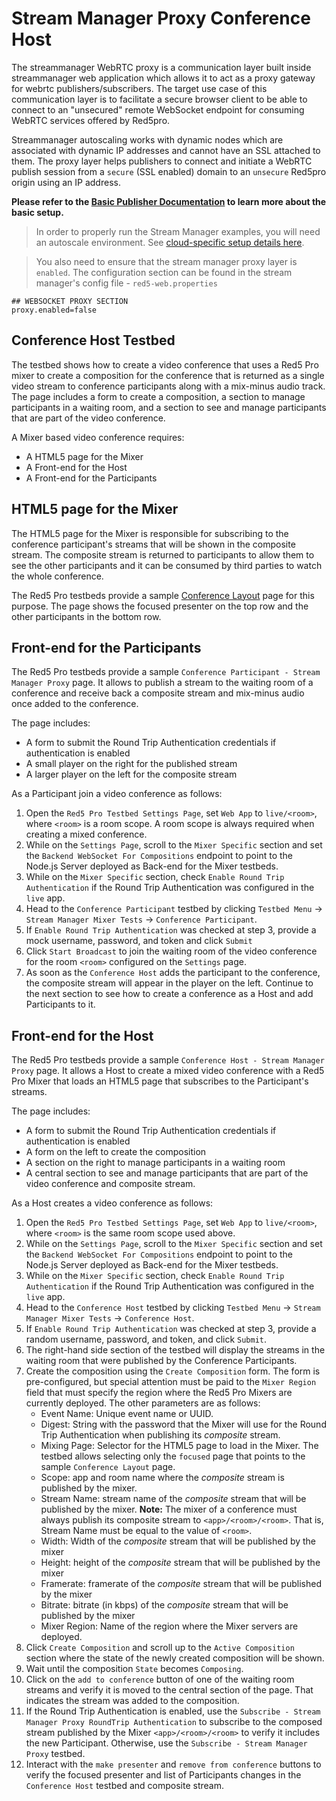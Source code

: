 # Stream Manager Proxy Conference Host

The streammanager WebRTC proxy is a communication layer built inside streammanager web application which allows it to act as a proxy gateway for webrtc publishers/subscribers. The target use case of this communication layer is to facilitate a secure browser client to be able to connect to an "unsecured" remote WebSocket endpoint for consuming WebRTC services offered by Red5pro. 

Streammanager autoscaling works with dynamic nodes which are associated with dynamic IP addresses and cannot have an SSL attached to them. The proxy layer helps publishers to connect and initiate a WebRTC publish session from a `secure` (SSL enabled) domain to an `unsecure` Red5pro origin using an IP address.


**Please refer to the [Basic Publisher Documentation](../publish/README.md) to learn more about the basic setup.**

> In order to properly run the Stream Manager examples, you will need an autoscale environment. See [cloud-specific setup details here](https://www.red5pro.com/docs/installation/).

> You also need to ensure that the stream manager proxy layer is `enabled`. The configuration section can be found in the stream manager's config file - `red5-web.properties`

```
## WEBSOCKET PROXY SECTION
proxy.enabled=false
```

## Conference Host Testbed
The testbed shows how to create a video conference that uses a Red5 Pro mixer to create a composition for the conference that is returned as a single video stream to conference participants along with a mix-minus audio track. The page includes a form to create a composition, a section to manage participants in a waiting room, and a section to see and manage participants that are part of the video conference. 

A Mixer based video conference requires:
* A HTML5 page for the Mixer
* A Front-end for the Host
* A Front-end for the Participants

## HTML5 page for the Mixer
The HTML5 page for the Mixer is responsible for subscribing to the conference participant's streams that will be shown in the composite stream. The composite stream is returned to participants to allow them to see the other participants and it can be consumed by third parties to watch the whole conference.

The Red5 Pro testbeds provide a sample [Conference Layout](../../sample-mixer-pages/conference) page for this purpose. The page shows the focused presenter on the top row and the other participants in the bottom row. 

## Front-end for the Participants 
The Red5 Pro testbeds provide a sample `Conference Participant - Stream Manager Proxy` page. It allows to publish a stream to the waiting room of a conference and receive back a composite stream and mix-minus audio once added to the conference. 

The page includes:
* A form to submit the Round Trip Authentication credentials if authentication is enabled
* A small player on the right for the published stream
* A larger player on the left for the composite stream

As a Participant join a video conference as follows:
1. Open the `Red5 Pro Testbed Settings Page`, set `Web App` to `live/<room>`, where `<room>` is a room scope. A room scope is always required when creating a mixed conference.
2. While on the `Settings Page`, scroll to the `Mixer Specific` section and set the `Backend WebSocket For Compositions` endpoint to point to the Node.js Server deployed as Back-end for the Mixer testbeds. 
3. While on the `Mixer Specific` section, check `Enable Round Trip Authentication` if the Round Trip Authentication was configured in the `live` app. 
4. Head to the `Conference Participant` testbed by clicking `Testbed Menu` -> `Stream Manager Mixer Tests` -> `Conference Participant`. 
5. If `Enable Round Trip Authentication` was checked at step 3, provide a mock username, password, and token and click `Submit`
6. Click `Start Broadcast` to join the waiting room of the video conference for the room `<room>` configured on the `Settings` page.
7. As soon as the `Conference Host` adds the participant to the conference, the composite stream will appear in the player on the left. Continue to the next section to see how to create a conference as a Host and add Participants to it. 

## Front-end for the Host
The Red5 Pro testbeds provide a sample `Conference Host - Stream Manager Proxy` page. It allows a Host to create a mixed video conference with a Red5 Pro Mixer that loads an HTML5 page that subscribes to the Participant's streams. 

The page includes:
* A form to submit the Round Trip Authentication credentials if authentication is enabled
* A form on the left to create the composition
* A section on the right to manage participants in a waiting room
* A central section to see and manage participants that are part of the video conference and composite stream. 

As a Host creates a video conference as follows:
1. Open the `Red5 Pro Testbed Settings Page`, set `Web App` to `live/<room>`, where `<room>` is the same room scope used above. 
2. While on the `Settings Page`, scroll to the `Mixer Specific` section and set the `Backend WebSocket For Compositions` endpoint to point to the Node.js Server deployed as Back-end for the Mixer testbeds. 
3. While on the `Mixer Specific` section, check `Enable Round Trip Authentication` if the Round Trip Authentication was configured in the `live` app. 
4. Head to the `Conference Host` testbed by clicking `Testbed Menu` -> `Stream Manager Mixer Tests` -> `Conference Host`. 
5. If `Enable Round Trip Authentication` was checked at step 3, provide a random username, password, and token, and click `Submit`. 
6. The right-hand side section of the testbed will display the streams in the waiting room that were published by the Conference Participants. 
7. Create the composition using the `Create Composition` form. The form is pre-configured, but special attention must be paid to the `Mixer Region` field that must specify the region where the Red5 Pro Mixers are currently deployed. The other parameters are as follows:
    * Event Name: Unique event name or UUID.
    * Digest: String with the password that the Mixer will use for the Round Trip Authentication when publishing its *composite* stream. 
    * Mixing Page: Selector for the HTML5 page to load in the Mixer. The testbed allows selecting only the `focused` page that points to the sample `Conference Layout` page.
    * Scope: app and room name where the *composite* stream is published by the mixer. 
    * Stream Name: stream name of the *composite* stream that will be published by the mixer. **Note:** The mixer of a conference must always publish its composite stream to `<app>/<room>/<room>`. That is, Stream Name must be equal to the value of `<room>`.  
    * Width: Width of the *composite* stream that will be published by the mixer
    * Height: height of the *composite* stream that will be published by the mixer
    * Framerate: framerate of the *composite* stream that will be published by the mixer
    * Bitrate: bitrate (in kbps) of the *composite* stream that will be published by the mixer
    * Mixer Region: Name of the region where the Mixer servers are deployed. 
8. Click `Create Composition` and scroll up to the `Active Composition` section where the state of the newly created composition will be shown. 
9. Wait until the composition `State` becomes `Composing`.
10. Click on the `add to conference` button of one of the waiting room streams and verify it is moved to the central section of the page. That indicates the stream was added to the composition. 
11. If the Round Trip Authentication is enabled, use the `Subscribe - Stream Manager Proxy RoundTrip Authentication` to subscribe to the composed stream published by the Mixer `<app>/<room>/<room>` to verify it includes the new Participant. Otherwise, use the `Subscribe - Stream Manager Proxy` testbed.
12. Interact with the `make presenter` and `remove from conference` buttons to verify the focused presenter and list of Participants changes in the `Conference Host` testbed and composite stream. 